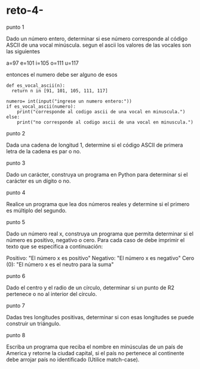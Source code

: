 # reto-4-
punto 1

Dado un número entero, determinar si ese número corresponde al código ASCII de una vocal minúscula.
segun  el ascii los valores de las vocales son las siguientes

a=97
e=101
i=105
o=111
u=117

entonces el numero debe ser alguno de esos

    def es_vocal_ascii(n):
      return n in [91, 101, 105, 111, 117]

    numero= int(input("ingrese un numero entero:"))
    if es_vocal_ascii(numero):
        print("corresponde al codigo ascii de una vocal en minuscula.")
    else:
        print("no corresponde al codigo ascii de una vocal en minuscula.")
        

punto 2

Dada una cadena de longitud 1, determine si el código ASCII de primera letra de la cadena es par o no.

punto 3

Dado un carácter, construya un programa en Python para determinar si el carácter es un dígito o no.

punto 4

Realice un programa que lea dos números reales y determine si el primero es múltiplo del segundo.

punto 5

Dado un número real x, construya un programa que permita determinar si el número es positivo, negativo o cero. Para cada caso de debe imprimir el texto que se especifica a continuación:

Positivo: "El número x es positivo"
Negativo: "El número x es negativo"
Cero (0): "El número x es el neutro para la suma"

punto 6 

Dado el centro y el radio de un círculo, determinar si un punto de R2 pertenece o no al interior del círculo.

punto 7

Dadas tres longitudes positivas, determinar si con esas longitudes se puede construir un triángulo.

punto 8

Escriba un programa que reciba el nombre en minúsculas de un país de America y retorne la ciudad capital, si el país no pertenece al continente debe arrojar país no identificado (Utilice match-case).
